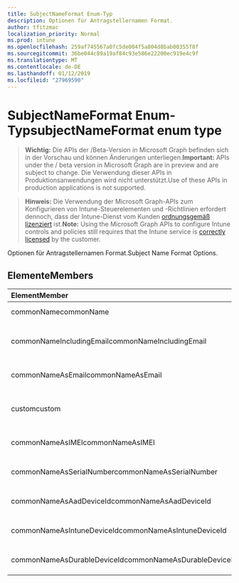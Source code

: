 ```yaml
---
title: SubjectNameFormat Enum-Typ
description: Optionen für Antragstellernamen Format.
author: tfitzmac
localization_priority: Normal
ms.prod: intune
ms.openlocfilehash: 259af745567a0fc5de004f5a804d8bab00355f8f
ms.sourcegitcommit: 36be044c89a19af84c93e586e22200ec919e4c9f
ms.translationtype: MT
ms.contentlocale: de-DE
ms.lasthandoff: 01/12/2019
ms.locfileid: "27969590"
---
```

# <a name="subjectnameformat-enum-type"></a><span data-ttu-id="73c97-103">SubjectNameFormat Enum-Typ</span><span class="sxs-lookup"><span data-stu-id="73c97-103">subjectNameFormat enum type</span></span>

> <span data-ttu-id="73c97-104">**Wichtig:** Die APIs der /Beta-Version in Microsoft Graph befinden sich in der Vorschau und können Änderungen unterliegen.</span><span class="sxs-lookup"><span data-stu-id="73c97-104">**Important:** APIs under the / beta version in Microsoft Graph are in preview and are subject to change.</span></span> <span data-ttu-id="73c97-105">Die Verwendung dieser APIs in Produktionsanwendungen wird nicht unterstützt.</span><span class="sxs-lookup"><span data-stu-id="73c97-105">Use of these APIs in production applications is not supported.</span></span>

> <span data-ttu-id="73c97-106">**Hinweis:** Die Verwendung der Microsoft Graph-APIs zum Konfigurieren von Intune-Steuerelementen und -Richtlinien erfordert dennoch, dass der Intune-Dienst vom Kunden [ordnungsgemäß lizenziert](https://go.microsoft.com/fwlink/?linkid=839381) ist.</span><span class="sxs-lookup"><span data-stu-id="73c97-106">**Note:** Using the Microsoft Graph APIs to configure Intune controls and policies still requires that the Intune service is [correctly licensed](https://go.microsoft.com/fwlink/?linkid=839381) by the customer.</span></span>

<span data-ttu-id="73c97-107">Optionen für Antragstellernamen Format.</span><span class="sxs-lookup"><span data-stu-id="73c97-107">Subject Name Format Options.</span></span>
## <a name="members"></a><span data-ttu-id="73c97-108">Elemente</span><span class="sxs-lookup"><span data-stu-id="73c97-108">Members</span></span>
|<span data-ttu-id="73c97-109">Element</span><span class="sxs-lookup"><span data-stu-id="73c97-109">Member</span></span>|<span data-ttu-id="73c97-110">Wert</span><span class="sxs-lookup"><span data-stu-id="73c97-110">Value</span></span>|<span data-ttu-id="73c97-111">Beschreibung</span><span class="sxs-lookup"><span data-stu-id="73c97-111">Description</span></span>|
|:---|:---|:---|
|<span data-ttu-id="73c97-112">commonName</span><span class="sxs-lookup"><span data-stu-id="73c97-112">commonName</span></span>|<span data-ttu-id="73c97-113">0</span><span class="sxs-lookup"><span data-stu-id="73c97-113">0</span></span>|<span data-ttu-id="73c97-114">Allgemeiner Name.</span><span class="sxs-lookup"><span data-stu-id="73c97-114">Common name.</span></span>|
|<span data-ttu-id="73c97-115">commonNameIncludingEmail</span><span class="sxs-lookup"><span data-stu-id="73c97-115">commonNameIncludingEmail</span></span>|<span data-ttu-id="73c97-116">1</span><span class="sxs-lookup"><span data-stu-id="73c97-116">1</span></span>|<span data-ttu-id="73c97-117">Allgemeiner Name, einschließlich E-Mail.</span><span class="sxs-lookup"><span data-stu-id="73c97-117">Common Name Including Email.</span></span>|
|<span data-ttu-id="73c97-118">commonNameAsEmail</span><span class="sxs-lookup"><span data-stu-id="73c97-118">commonNameAsEmail</span></span>|<span data-ttu-id="73c97-119">2</span><span class="sxs-lookup"><span data-stu-id="73c97-119">2</span></span>|<span data-ttu-id="73c97-120">Allgemeiner Name als e-Mail-Nachricht.</span><span class="sxs-lookup"><span data-stu-id="73c97-120">Common Name As Email.</span></span>|
|<span data-ttu-id="73c97-121">custom</span><span class="sxs-lookup"><span data-stu-id="73c97-121">custom</span></span>|<span data-ttu-id="73c97-122">3</span><span class="sxs-lookup"><span data-stu-id="73c97-122">3</span></span>|<span data-ttu-id="73c97-123">Format des benutzerdefinierten Antragstellernamen.</span><span class="sxs-lookup"><span data-stu-id="73c97-123">Custom subject name format.</span></span>|
|<span data-ttu-id="73c97-124">commonNameAsIMEI</span><span class="sxs-lookup"><span data-stu-id="73c97-124">commonNameAsIMEI</span></span>|<span data-ttu-id="73c97-125">5</span><span class="sxs-lookup"><span data-stu-id="73c97-125">5</span></span>|<span data-ttu-id="73c97-126">Allgemeiner Name als IMEI.</span><span class="sxs-lookup"><span data-stu-id="73c97-126">Common Name As IMEI.</span></span>|
|<span data-ttu-id="73c97-127">commonNameAsSerialNumber</span><span class="sxs-lookup"><span data-stu-id="73c97-127">commonNameAsSerialNumber</span></span>|<span data-ttu-id="73c97-128">6</span><span class="sxs-lookup"><span data-stu-id="73c97-128">6</span></span>|<span data-ttu-id="73c97-129">Allgemeiner Name als fortlaufende Zahl.</span><span class="sxs-lookup"><span data-stu-id="73c97-129">Common Name As Serial Number.</span></span>|
|<span data-ttu-id="73c97-130">commonNameAsAadDeviceId</span><span class="sxs-lookup"><span data-stu-id="73c97-130">commonNameAsAadDeviceId</span></span>|<span data-ttu-id="73c97-131">7</span><span class="sxs-lookup"><span data-stu-id="73c97-131">7</span></span>|<span data-ttu-id="73c97-132">Allgemeiner Name als fortlaufende Zahl.</span><span class="sxs-lookup"><span data-stu-id="73c97-132">Common Name As Serial Number.</span></span>|
|<span data-ttu-id="73c97-133">commonNameAsIntuneDeviceId</span><span class="sxs-lookup"><span data-stu-id="73c97-133">commonNameAsIntuneDeviceId</span></span>|<span data-ttu-id="73c97-134">8</span><span class="sxs-lookup"><span data-stu-id="73c97-134">8</span></span>|<span data-ttu-id="73c97-135">Allgemeiner Name als fortlaufende Zahl.</span><span class="sxs-lookup"><span data-stu-id="73c97-135">Common Name As Serial Number.</span></span>|
|<span data-ttu-id="73c97-136">commonNameAsDurableDeviceId</span><span class="sxs-lookup"><span data-stu-id="73c97-136">commonNameAsDurableDeviceId</span></span>|<span data-ttu-id="73c97-137">9</span><span class="sxs-lookup"><span data-stu-id="73c97-137">9</span></span>|<span data-ttu-id="73c97-138">Allgemeiner Name als fortlaufende Zahl.</span><span class="sxs-lookup"><span data-stu-id="73c97-138">Common Name As Serial Number.</span></span>|





